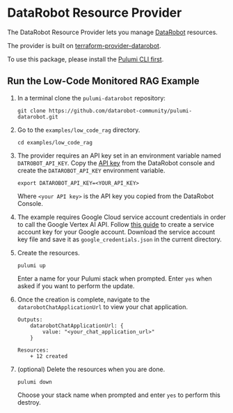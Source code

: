 # DataRobot Resource Provider

The DataRobot Resource Provider lets you manage [DataRobot](https://www.datarobot.com/) resources.

The provider is built on [terraform-provider-datarobot](https://github.com/datarobot-community/terraform-provider-datarobot).

To use this package, please install the [Pulumi CLI first](https://pulumi.com/).

## Run the Low-Code Monitored RAG Example

1. In a terminal clone the `pulumi-datarobot` repository:

    ~~~ shell
    git clone https://github.com/datarobot-community/pulumi-datarobot.git
    ~~~

1. Go to the `examples/low_code_rag` directory.

    ~~~ shell
    cd examples/low_code_rag
    ~~~

1. The provider requires an API key set in an environment variable named `DATROBOT_API_KEY`. Copy the [API key](https://docs.datarobot.com/en/docs/get-started/acct-mgmt/acct-settings/api-key-mgmt.html#api-key-management) from the DataRobot console and create the `DATAROBOT_API_KEY` environment variable.

    ~~~ shell
    export DATAROBOT_API_KEY=<YOUR_API_KEY>
    ~~~

    Where `<your API key>` is the API key you copied from the DataRobot Console.
 
 1. The example requires Google Cloud service account credentials in order to call the Google Vertex AI API. Follow [this guide](https://cloud.google.com/iam/docs/keys-create-delete#creating) to create a service account key for your Google account.
 Download the service account key file and save it as `google_credentials.json` in the current directory.

1. Create the resources.

    ~~~ shell
    pulumi up
    ~~~

    Enter a name for your Pulumi stack when prompted.
    Enter `yes` when asked if you want to perform the update.

1. Once the creation is complete, navigate to the `datarobotChatApplicationUrl` to view your chat application.

    ~~~ shell
    Outputs:
        datarobotChatApplicationUrl: {
            value: "<your_chat_application_url>"
        }

    Resources:
        + 12 created
    ~~~

1. (optional) Delete the resources when you are done.

    ~~~ shell
    pulumi down
    ~~~

    Choose your stack name when prompted and enter `yes` to perform this destroy. 